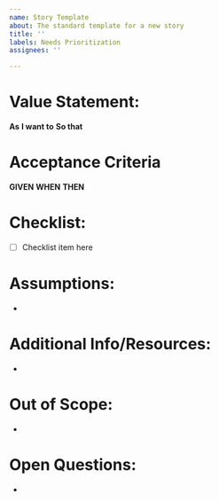 ```yaml
---
name: Story Template
about: The standard template for a new story
title: ''
labels: Needs Prioritization
assignees: ''

---
```


# Value Statement:
**As** 
**I want to** 
**So that**

# Acceptance Criteria
**GIVEN** 
**WHEN** 
**THEN**

# Checklist:
- [ ] Checklist item here

# Assumptions:
-

# Additional Info/Resources:
-

# Out of Scope:
-

# Open Questions:
-
